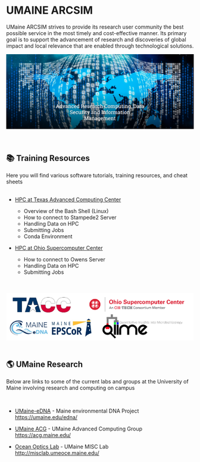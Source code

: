 # UMAINE ARCSIM


UMaine ARCSIM strives to provide its research user community the best possible service in the most timely and cost-effective manner. Its primary goal is to support the advancement of research and discoveries of global impact and local relevance that are enabled through technological solutions.


![arcsim](https://github.com/umaine-research/.github/blob/main/arcsim.png)

<br />

## 📚 Training Resources

Here you will find various software tutorials, training resources, and cheat sheets 
<br>
<br>

- [HPC at Texas Advanced Computing Center](https://github.com/umaine-research/TACC_Training/wiki)

  - Overview of the Bash Shell (Linux)
  - How to connect to Stampede2 Server
  - Handling Data on HPC
  - Submitting Jobs
  - Conda Environment

- [HPC at Ohio Supercomputer Center](https://github.com/umaine-research/OSC_Training/wiki)

  - How to connect to Owens Server
  - Handling Data on HPC
  - Submitting Jobs


<br>
<br>

<img src="https://github.com/umaine-research/TACC_Training/blob/main/logos.png">

<br/>
<br>

## 🌎  UMaine Research

Below are links to some of the current labs and groups at the University of Maine involving research and computing on campus

<br />

 - [UMaine-eDNA](https://github.com/Maine-eDNA) - Maine environmental DNA Project https://umaine.edu/edna/

 - [UMaine ACG](https://github.com/UMaineACG) - UMaine Advanced Computing Group https://acg.maine.edu/

 - [Ocean Optics Lab](https://github.com/OceanOptics) - UMaine MISC Lab http://misclab.umeoce.maine.edu/









